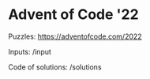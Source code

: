 # Advent of Code '22

Puzzles: https://adventofcode.com/2022

Inputs: /input

Code of solutions: /solutions
